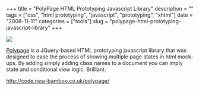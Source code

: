 +++
title = "PolyPage HTML Prototyping Javascript Library"
description = ""
tags = ["css", "html prototyping", "javascript", "prototyping", "xhtml"]
date = "2008-11-11"
categories = ["tools"]
slug = "polypage-html-prototyping-javascript-library"
+++


<div class="tool-screenshot mb1"><a href="http://code.new-bamboo.co.uk/polypage/"><img id="bluga-thumbnail-2726" class="bluga-thumbnail custom" src="//media.konigi.com/bluga/
wt522ff1d54584c_custom.jpg"/></a></div><p><a href="http://code.new-bamboo.co.uk/polypage/">Polypage</a> is a JQuery-based HTML prototyping javascript library that was designed to ease the process of showing multiple page states in html mock-ups. By adding simply adding class names to a document you can imply state and conditional view logic. Brilliant.</p>
  
<p><a href="http://code.new-bamboo.co.uk/polypage/">http://code.new-bamboo.co.uk/polypage/</a></p>
      
